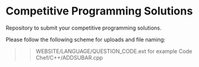 # Competitive Programming Solutions
Repository to submit your competitive programming solutions.

Please follow the following scheme for uploads and file naming:
  >> WEBSITE/LANGUAGE/QUESTION_CODE.ext for example Code Chef/C++/ADDSUBAR.cpp
